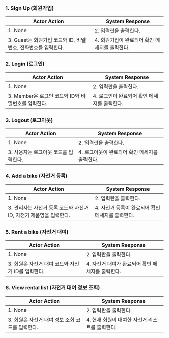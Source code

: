 ### 1. Sign Up (회원가입)

| Actor Action | System Response |
| --- | --- |
| 1. None | 2. 입력란을 출력한다.  |
| 3. Guest는 회원가입 코드와 ID, 비밀번호, 전화번호를 입력한다. | 4. 회원가입이 완료되어 확인 메세지를 출력한다. |

### 2. Login (**로그인)**

| Actor Action | System Response |
| --- | --- |
| 1. None | 2. 입력란을 출력한다.  |
| 3. Member은 로그인 코드와 ID와 비밀번호를 입력한다. | 4. 로그인이 완료되어 확인 메세지를 출력한다. |

### 3. Logout (**로그아웃)**

| Actor Action | System Response |
| --- | --- |
| 1. None | 2. 입력란을 출력한다.  |
| 3. 사용자는 로그아웃 코드를 입력한다. | 4. 로그아웃이 완료되어 확인 메세지를 출력한다. |

### 4. Add a bike (**자전거 등록)**

| Actor Action | System Response |
| --- | --- |
| 1. None | 2. 입력란을 출력한다.  |
| 3. 관리자는 자전거 등록 코드와 자전거 ID, 자전거 제품명을 입력한다. | 4. 자전거 등록이 완료되어 확인 메세지를 출력한다. |

### 5. Rent a bike (자전거 대여)

| Actor Action | System Response |
| --- | --- |
| 1. None | 2. 입력란을 출력한다.  |
| 3. 회원은 자전거 대여 코드와 자전거 ID를 입력한다. | 4. 자전거 대여가 완료되어 확인 메세지를 출력한다. |

### 6. View rental list (**자전거 대여 정보 조회)**

| Actor Action | System Response |
| --- | --- |
| 1. None | 2. 입력란을 출력한다.  |
| 3. 회원은 자전거 대여 정보 조회 코드를 입력한다.  | 4. 현재 회원이 대여한 자전거 리스트를 출력한다.  |
